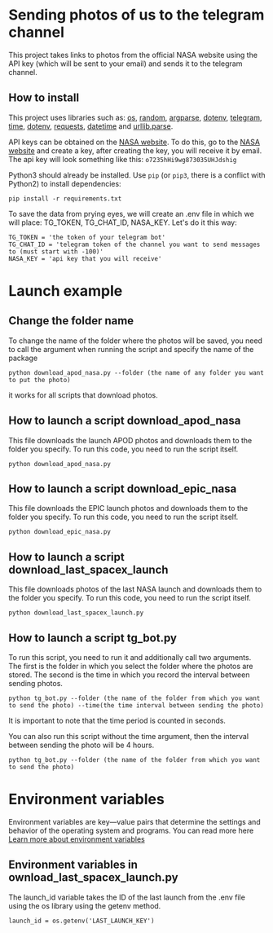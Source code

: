 # Sending photos of us to the telegram channel
This project takes links to photos from the official NASA website using the API key (which will be sent to your email) and sends it to the telegram channel.
## How to install
This project uses libraries such as: [os](https://docs.python.org/3/library/os.html), [random](https://python-scripts.com/random?ysclid=m0zhzk6iqx773448571), [argparse](https://docs.python.org/3/library/argparse.html), [dotenv](https://betterdatascience-page.pages.dev/python-dotenv/), [telegram](https://timeweb.cloud/tutorials/python/kak-sozdat-telegram-bota-na-python), [time](https://pythonru.com/osnovy/modul-time-v-python?ysclid=m0zjkf98rz969569317), [dotenv](https://python.plainenglish.io/managing-api-keys-and-secrets-in-python-using-the-dotenv-library-a-beginners-guide-33890401cd15), [requests](https://python-scripts.com/requests?ysclid=lyr2i4f3us982315000), [datetime](https://pythonru.com/primery/kak-ispolzovat-modul-datetime-v-python?ysclid=m0zjls6tc6502083556) and [urllib.parse](https://docs.python.org/3/library/urllib.parse.html).

API keys can be obtained on the [NASA website](https://api.nasa.gov/). To do this, go to the [NASA website](https://api.nasa.gov/) and create a key, after creating the key, you will receive it by email. The api key will look something like this: `o7235hHi9wg873035UHJdshig`

Python3 should already be installed. Use `pip` (or `pip3`, there is a conflict with Python2) to install dependencies:
```
pip install -r requirements.txt
```
To save the data from prying eyes, we will create an .env file in which we will place: TG_TOKEN, TG_CHAT_ID, NASA_KEY.
Let's do it this way: 
```
TG_TOKEN = 'the token of your telegram bot'
TG_CHAT_ID = 'telegram token of the channel you want to send messages to (must start with -100)'
NASA_KEY = 'api key that you will receive'
```
# Launch example
## Change the folder name
To change the name of the folder where the photos will be saved, you need to call the argument when running the script and specify the name of the package
```
python download_apod_nasa.py --folder (the name of any folder you want to put the photo)
```
it works for all scripts that download photos.
## How to launch a script download_apod_nasa
This file downloads the launch APOD photos and downloads them to the folder you specify. To run this code, you need to run the script itself.
```
python download_apod_nasa.py
```
## How to launch a script download_epic_nasa
This file downloads the EPIC launch photos and downloads them to the folder you specify. To run this code, you need to run the script itself.
```
python download_epic_nasa.py
```
## How to launch a script download_last_spacex_launch
This file downloads photos of the last NASA launch and downloads them to the folder you specify. To run this code, you need to run the script itself.
```
python download_last_spacex_launch.py
```
## How to launch a script tg_bot.py
To run this script, you need to run it and additionally call two arguments. The first is the folder in which you select the folder where the photos are stored. The second is the time in which you record the interval between sending photos.
```
python tg_bot.py --folder (the name of the folder from which you want to send the photo) --time(the time interval between sending the photo)
```
It is important to note that the time period is counted in seconds.

You can also run this script without the time argument, then the interval between sending the photo will be 4 hours.
```
python tg_bot.py --folder (the name of the folder from which you want to send the photo)
```
# Environment variables
Environment variables are key—value pairs that determine the settings and behavior of the operating system and programs. You can read more here [Learn more about environment variables](https://habr.com/ru/companies/gnivc/articles/792082/)
## Environment variables in ownload_last_spacex_launch.py
The launch_id variable takes the ID of the last launch from the .env file using the os library using the getenv method.
```
launch_id = os.getenv('LAST_LAUNCH_KEY')
```
